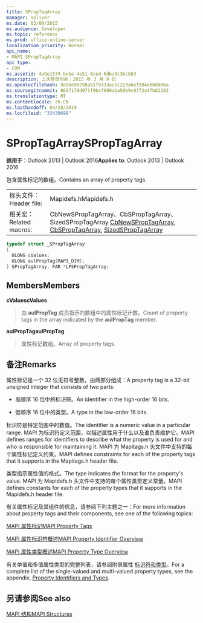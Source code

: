 ```yaml
---
title: SPropTagArray
manager: soliver
ms.date: 03/09/2015
ms.audience: Developer
ms.topic: reference
ms.prod: office-online-server
localization_priority: Normal
api_name:
- MAPI.SPropTagArray
api_type:
- COM
ms.assetid: 4a9e1579-bebe-4a51-8ced-6dba9c3bcb63
description: 上次修改时间：2015 年 3 月 9 日
ms.openlocfilehash: 9a5be98298ab1f9333ac1c223a6ef594e60dd86a
ms.sourcegitcommit: 8657170d071f9bcf680aba50b9c07f2a4fb82283
ms.translationtype: MT
ms.contentlocale: zh-CN
ms.lasthandoff: 04/28/2019
ms.locfileid: "33430698"
---
```

# <a name="sproptagarray"></a><span data-ttu-id="441cd-103">SPropTagArray</span><span class="sxs-lookup"><span data-stu-id="441cd-103">SPropTagArray</span></span>

  
  
<span data-ttu-id="441cd-104">**适用于**：Outlook 2013 | Outlook 2016</span><span class="sxs-lookup"><span data-stu-id="441cd-104">**Applies to**: Outlook 2013 | Outlook 2016</span></span> 
  
<span data-ttu-id="441cd-105">包含属性标记的数组。</span><span class="sxs-lookup"><span data-stu-id="441cd-105">Contains an array of property tags.</span></span> 
  
|||
|:-----|:-----|
|<span data-ttu-id="441cd-106">标头文件：</span><span class="sxs-lookup"><span data-stu-id="441cd-106">Header file:</span></span>  <br/> |<span data-ttu-id="441cd-107">Mapidefs.h</span><span class="sxs-lookup"><span data-stu-id="441cd-107">Mapidefs.h</span></span>  <br/> |
|<span data-ttu-id="441cd-108">相关宏：</span><span class="sxs-lookup"><span data-stu-id="441cd-108">Related macros:</span></span>  <br/> |<span data-ttu-id="441cd-109">[](cbnewsproptagarray.md)CbNewSPropTagArray、CbSPropTagArray、SizedSPropTagArray [](cbsproptagarray.md) [](sizedsproptagarray.md)</span><span class="sxs-lookup"><span data-stu-id="441cd-109">[CbNewSPropTagArray](cbnewsproptagarray.md), [CbSPropTagArray](cbsproptagarray.md), [SizedSPropTagArray](sizedsproptagarray.md)</span></span> <br/> |
   
```cpp
typedef struct _SPropTagArray
{
  ULONG cValues;
  ULONG aulPropTag[MAPI_DIM];
} SPropTagArray, FAR *LPSPropTagArray;

```

## <a name="members"></a><span data-ttu-id="441cd-110">Members</span><span class="sxs-lookup"><span data-stu-id="441cd-110">Members</span></span>

 <span data-ttu-id="441cd-111">**cValues**</span><span class="sxs-lookup"><span data-stu-id="441cd-111">**cValues**</span></span>
  
> <span data-ttu-id="441cd-112">由 **aulPropTag** 成员指示的数组中的属性标记计数。</span><span class="sxs-lookup"><span data-stu-id="441cd-112">Count of property tags in the array indicated by the **aulPropTag** member.</span></span> 
    
 <span data-ttu-id="441cd-113">**aulPropTag**</span><span class="sxs-lookup"><span data-stu-id="441cd-113">**aulPropTag**</span></span>
  
> <span data-ttu-id="441cd-114">属性标记数组。</span><span class="sxs-lookup"><span data-stu-id="441cd-114">Array of property tags.</span></span>
    
## <a name="remarks"></a><span data-ttu-id="441cd-115">备注</span><span class="sxs-lookup"><span data-stu-id="441cd-115">Remarks</span></span>

<span data-ttu-id="441cd-116">属性标记是一个 32 位无符号整数，由两部分组成：</span><span class="sxs-lookup"><span data-stu-id="441cd-116">A property tag is a 32-bit unsigned integer that consists of two parts:</span></span> 
  
- <span data-ttu-id="441cd-117">高顺序 16 位中的标识符。</span><span class="sxs-lookup"><span data-stu-id="441cd-117">An identifier in the high-order 16 bits.</span></span>
    
- <span data-ttu-id="441cd-118">低顺序 16 位中的类型。</span><span class="sxs-lookup"><span data-stu-id="441cd-118">A type in the low-order 16 bits.</span></span>
    
<span data-ttu-id="441cd-119">标识符是特定范围中的数值。</span><span class="sxs-lookup"><span data-stu-id="441cd-119">The identifier is a numeric value in a particular range.</span></span> <span data-ttu-id="441cd-120">MAPI 为标识符定义范围，以描述属性用于什么以及谁负责维护它。</span><span class="sxs-lookup"><span data-stu-id="441cd-120">MAPI defines ranges for identifiers to describe what the property is used for and who is responsible for maintaining it.</span></span> <span data-ttu-id="441cd-121">MAPI 为 Mapitags.h 头文件中支持的每个属性标记定义约束。</span><span class="sxs-lookup"><span data-stu-id="441cd-121">MAPI defines constraints for each of the property tags that it supports in the Mapitags.h header file.</span></span>
  
<span data-ttu-id="441cd-122">类型指示属性值的格式。</span><span class="sxs-lookup"><span data-stu-id="441cd-122">The type indicates the format for the property's value.</span></span> <span data-ttu-id="441cd-123">MAPI 为 Mapidefs.h 头文件中支持的每个属性类型定义常量。</span><span class="sxs-lookup"><span data-stu-id="441cd-123">MAPI defines constants for each of the property types that it supports in the Mapidefs.h header file.</span></span> 
  
<span data-ttu-id="441cd-124">有关属性标记及其组件的信息，请参阅下列主题之一：</span><span class="sxs-lookup"><span data-stu-id="441cd-124">For more information about property tags and their components, see one of the following topics:</span></span> 
  
[<span data-ttu-id="441cd-125">MAPI 属性标记</span><span class="sxs-lookup"><span data-stu-id="441cd-125">MAPI Property Tags</span></span>](mapi-property-tags.md)
  
[<span data-ttu-id="441cd-126">MAPI 属性标识符概述</span><span class="sxs-lookup"><span data-stu-id="441cd-126">MAPI Property Identifier Overview</span></span>](mapi-property-identifier-overview.md)
  
[<span data-ttu-id="441cd-127">MAPI 属性类型概述</span><span class="sxs-lookup"><span data-stu-id="441cd-127">MAPI Property Type Overview</span></span>](mapi-property-type-overview.md)
  
<span data-ttu-id="441cd-128">有关单值和多值属性类型的完整列表，请参阅附录属性 [标识符和类型](property-identifiers-and-types.md)。</span><span class="sxs-lookup"><span data-stu-id="441cd-128">For a complete list of the single-valued and multi-valued property types, see the appendix, [Property Identifiers and Types](property-identifiers-and-types.md).</span></span> 
  
## <a name="see-also"></a><span data-ttu-id="441cd-129">另请参阅</span><span class="sxs-lookup"><span data-stu-id="441cd-129">See also</span></span>



[<span data-ttu-id="441cd-130">MAPI 结构</span><span class="sxs-lookup"><span data-stu-id="441cd-130">MAPI Structures</span></span>](mapi-structures.md)

